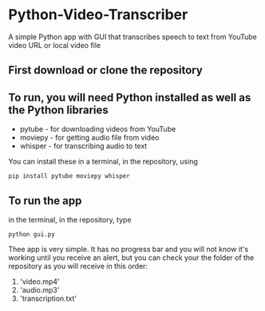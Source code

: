 # Python-Video-Transcriber
A simple Python app with GUI that transcribes speech to text from YouTube video URL or local video file

## First download or clone the repository

## To run, you will need Python installed as well as the Python libraries
+ pytube - for downloading videos from YouTube
+ moviepy - for getting audio file from video
+ whisper - for transcribing audio to text

You can install these in a terminal, in the repository, using 

```pip install pytube moviepy whisper```

## To run the app
in the terminal, in the repository, type

```python gui.py```
    
Thee app is very simple.  It has no progress bar and you will not know it's working
until you receive an alert, but you can check your the folder of the repository
as you will receive in this order:

1. 'video.mp4'
2. 'audio.mp3'
3. 'transcription.txt'